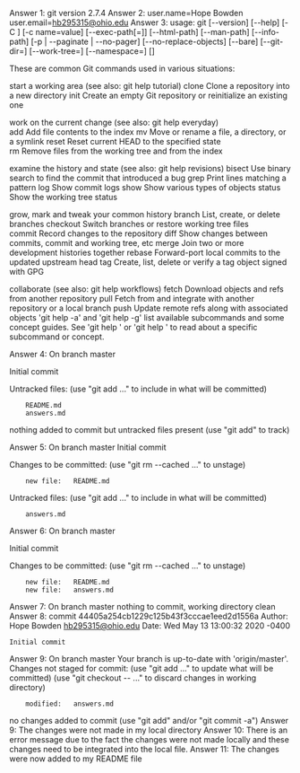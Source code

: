 Answer 1: git version 2.7.4
Answer 2:
user.name=Hope Bowden
user.email=hb295315@ohio.edu
Answer 3:
usage: git [--version] [--help] [-C <path>] [-c name=value]
           [--exec-path[=<path>]] [--html-path] [--man-path] [--info-path]
           [-p | --paginate | --no-pager] [--no-replace-objects] [--bare]
           [--git-dir=<path>] [--work-tree=<path>] [--namespace=<name>]
           <command> [<args>]

These are common Git commands used in various situations:     

start a working area (see also: git help tutorial)
   clone      Clone a repository into a new directory
   init       Create an empty Git repository or reinitialize an existing one

work on the current change (see also: git help everyday)      
   add        Add file contents to the index
   mv         Move or rename a file, a directory, or a symlink   reset      Reset current HEAD to the specified state       
   rm         Remove files from the working tree and from the 
index

examine the history and state (see also: git help revisions)
   bisect     Use binary search to find the commit that introduced a bug
   grep       Print lines matching a pattern
   log        Show commit logs
   show       Show various types of objects
   status     Show the working tree status

grow, mark and tweak your common history
   branch     List, create, or delete branches
   checkout   Switch branches or restore working tree files   
   commit     Record changes to the repository
   diff       Show changes between commits, commit and working tree, etc
   merge      Join two or more development histories together 
   rebase     Forward-port local commits to the updated upstream head
   tag        Create, list, delete or verify a tag object signed with GPG

collaborate (see also: git help workflows)
   fetch      Download objects and refs from another repository
   pull       Fetch from and integrate with another repository or a local branch
   push       Update remote refs along with associated objects
'git help -a' and 'git help -g' list available subcommands and some
concept guides. See 'git help <command>' or 'git help <concept>'
to read about a specific subcommand or concept.

Answer 4:
On branch master

Initial commit

Untracked files:
  (use "git add <file>..." to include in what will be committed)

        README.md
        answers.md
nothing added to commit but untracked files present (use "git add" to track)

Answer 5:
On branch master
Initial commit

Changes to be committed:
  (use "git rm --cached <file>..." to unstage)

        new file:   README.md

Untracked files:
  (use "git add <file>..." to include in what will be committed)

        answers.md
Answer 6:
On branch master

Initial commit

Changes to be committed:
  (use "git rm --cached <file>..." to unstage)

        new file:   README.md
        new file:   answers.md
Answer 7:
On branch master
nothing to commit, working directory clean
Answer 8:
commit 44405a254cb1229c125b43f3cccae1eed2d1556a
Author: Hope Bowden <hb295315@ohio.edu>
Date:   Wed May 13 13:00:32 2020 -0400

    Initial commit
Answer 9:
On branch master
Your branch is up-to-date with 'origin/master'.
Changes not staged for commit:
  (use "git add <file>..." to update what will be committed)
  (use "git checkout -- <file>..." to discard changes in working directory)

        modified:   answers.md

no changes added to commit (use "git add" and/or "git commit -a")
Answer 9: The changes were not made in my local directory
Answer 10: There is an error message due to the fact the changes were not made locally
and these changes need to be integrated into the local file.
Answer 11: The changes were now added to my README file

